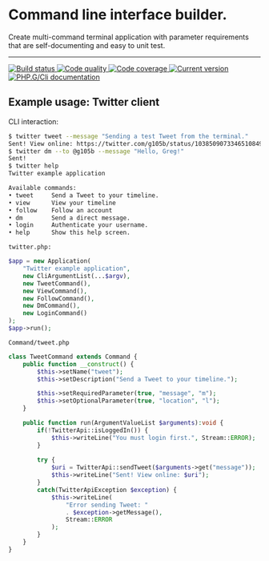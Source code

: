Command line interface builder.
===============================

Create multi-command terminal application with parameter requirements that are self-documenting and easy to unit test.

***

<a href="https://github.com/PhpGt/Cli/actions" target="_blank">
	<img src="https://badge.status.php.gt/cli-build.svg" alt="Build status" />
</a>
<a href="https://scrutinizer-ci.com/g/PhpGt/Cli" target="_blank">
	<img src="https://badge.status.php.gt/cli-quality.svg" alt="Code quality" />
</a>
<a href="https://scrutinizer-ci.com/g/PhpGt/Cli" target="_blank">
	<img src="https://badge.status.php.gt/cli-coverage.svg" alt="Code coverage" />
</a>
<a href="https://packagist.org/packages/PhpGt/Cli" target="_blank">
	<img src="https://badge.status.php.gt/cli-version.svg" alt="Current version" />
</a>
<a href="https://www.php.gt/cli" target="_blank">
	<img src="https://badge.status.php.gt/cli-docs.svg" alt="PHP.G/Cli documentation" />
</a>

## Example usage: Twitter client

CLI interaction:

```bash
$ twitter tweet --message "Sending a test Tweet from the terminal."
Sent! View online: https://twitter.com/g105b/status/1038509073346510849
$ twitter dm --to @g105b --message "Hello, Greg!"
Sent!
$ twitter help
Twitter example application

Available commands:
• tweet		Send a Tweet to your timeline.
• view		View your timeline
• follow	Follow an account
• dm		Send a direct message.
• login		Authenticate your username.
• help		Show this help screen.
```

`twitter.php:`

```php
$app = new Application(
	"Twitter example application",
	new CliArgumentList(...$argv),
	new TweetCommand(),
	new ViewCommand(),
	new FollowCommand(),
	new DmCommand(),
	new LoginCommand()
);
$app->run();
```

`Command/tweet.php`

```php
class TweetCommand extends Command {
	public function __construct() {
		$this->setName("tweet");
		$this->setDescription("Send a Tweet to your timeline.");

		$this->setRequiredParameter(true, "message", "m");
		$this->setOptionalParameter(true, "location", "l");
	}

	public function run(ArgumentValueList $arguments):void {
		if(!TwitterApi::isLoggedIn()) {
			$this->writeLine("You must login first.", Stream::ERROR);
		}
		
		try {
			$uri = TwitterApi::sendTweet($arguments->get("message"));
			$this->writeLine("Sent! View online: $uri");
		}
		catch(TwitterApiException $exception) {
			$this->writeLine(
				"Error sending Tweet: "
				. $exception->getMessage(),
				Stream::ERROR
			);
		}
	}
}
```
